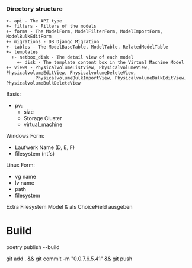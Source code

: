 ### Directory structure

```
+- api - The API type
+- filters - Filters of the models
+- forms - The ModelForm, ModelFilterForm, ModelImportForm, ModelBulkEditForm
+- migrations - DB Django Migration
+- tables - The ModelBaseTable, ModelTable, RelatedModelTable
+- templates
  +- netbox_disk - The detail view of each model
    +- disk - The template content box in the Virtual Machine Model
+- views - PhysicalvolumeListView, PhysicalvolumeView, PhysicalvolumeEditView, PhysicalvolumeDeleteView, 
           PhysicalvolumeBulkImportView, PhysicalvolumeBulkEditView, PhysicalvolumeBulkDeleteView
```

Basis:
- pv:
  - size
  - Storage Cluster
  - virtual_machine

Windows Form:
- Laufwerk Name (D, E, F)
- filesystem (ntfs)

Linux Form:
- vg name
- lv name
- path
- filesystem


Extra Filesystem Model & als ChoiceField ausgeben

# Build
poetry publish --build



git add . && git commit -m "0.0.7.6.5.41" && git push